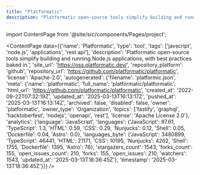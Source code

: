 ```yaml
---
title: "Platformatic"
description: "Platformatic open-source tools simplify building and running Node.js applications, with best practices baked in."
---
```

import ContentPage from '@site/src/components/Pages/project';

<ContentPage
    data={{'name': 'Platformatic', 'type': 'tool', 'tags': ['javscript', 'node.js', 'applications', 'rest api'], 'description': 'Platformatic open-source tools simplify building and running Node.js applications, with best practices baked in.', 'site_url': 'https://oss.platformatic.dev/', 'repository_platform': 'github', 'repository_url': 'https://github.com/platformatic/platformatic', 'license': 'Apache-2.0', 'autogenerated': {'filename': 'platformic.json', 'meta': {'name': 'platformatic', 'full_name': 'platformatic/platformatic', 'html_url': 'https://github.com/platformatic/platformatic', 'created_at': '2022-09-22T07:32:19Z', 'updated_at': '2025-03-13T16:13:17Z', 'pushed_at': '2025-03-13T16:13:14Z', 'archived': false, 'disabled': false, 'owner': 'platformatic', 'owner_type': 'Organization', 'topics': ['fastify', 'graphql', 'hacktoberfest', 'nodejs', 'openapi', 'rest'], 'license': 'Apache License 2.0'}, 'analytics': {'language': 'JavaScript', 'languages': {'JavaScript': 97.61, 'TypeScript': 1.3, 'HTML': 0.59, 'CSS': 0.29, 'Nunjucks': 0.12, 'Shell': 0.05, 'Dockerfile': 0.04, 'Astro': 0.0}, 'languages_byte': {'JavaScript': 3480899, 'TypeScript': 46441, 'HTML': 21171, 'CSS': 10195, 'Nunjucks': 4262, 'Shell': 1755, 'Dockerfile': 1395, 'Astro': 76}, 'stargazers_count': 1543, 'forks_count': 155, 'open_issues_count': 210, 'forks': 155, 'open_issues': 210, 'watchers': 1543, 'updated_at': '2025-03-13T18:36:45Z'}, 'timestamp': '2025-03-13T18:36:45Z'}}}
/>
